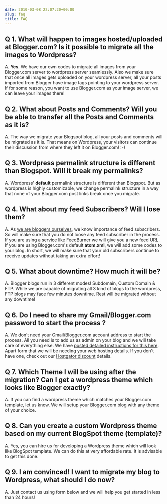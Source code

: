 ```yaml
---
date: 2010-03-08 22:07:20+00:00
slug: faq
title: FAQ
---
```

## Q 1. What will happen to images hosted/uploaded at Blogger.com? Is it possible to migrate all the images to Wordpress?

A. **Yes**. We have our own codes to migrate all images from your Blogger.com server to wordpress server seamlessly. Also we make sure that once all images gets uploaded on your wordpress server, all your posts imported from Blogger have image tags pointing to your wordpress server. If for some reason, you want to use Blogger.com as your image server, we can leave your images there!

## Q 2. What about Posts and Comments? Will you be able to transfer all the Posts and Comments as it is?

A. The way we migrate your Blogspot blog, all your posts and comments will be migrated as it is. That means on Wordpress, your visitors can continue their discussion from where they left it on Blogger.com! :-)

## Q 3. Wordpress permalink structure is different than Blogspot. Will it break my permalinks?

A. Wordpress' **default** permalink structure is different than Blogspot. But as wordpress is highly customizable, we change permalink structure in a way that none of your Blogger.com post links break once you migrate.

## Q 4. What about my feed Subscribers? Will I lose them?

A. As [we are bloggers ourselves](http://rtblogs.com/blog-list/), we know importance of feed subscribers. So will make sure that you do not loose any feed subscriber in the process.
If you are using a service like FeedBurner we will give you a new feed URL. If you are using Blogger.com's default **atom.xml**, we will add some codes to your blog. In short, we will make sure that your old subscribers continue to receive updates without taking an extra effort!

## Q 5. What about downtime? How much it will be?

A. Blogger blogs run in 3 different modes! Subdomain, Custom Domain & FTP. While we are capable of migrating all 3 kind of blogs to the wordpress, FTP blogs may face few minutes downtime. Rest will be migrated without any downtime!

## Q 6. Do I need to share my Gmail/Blogger.com password to start the process ?

A. We don’t need your Gmail/Blogger.com account address to start the process. All you need is to add us as admin on your blog and we will take care of everything else. We have [posted detailed instructions for this here](https://rtcamp.com/giving-admin-access-to-your-blogspot-blog-without-sharing-password/).
Apart form that we will be needing your web hosting details. If you don't have one, check out our [Hostgator discount](https://rtcamp.com/webhosts/hostgator/) details.

## Q 7. Which Theme I will be using after the migration? Can I get a wordpress theme which looks like Blogger exactly?

A. If you can find a wordpress theme which matches your Blogger.com template, let us know. We will setup your Blogger.com blog with any theme of your choice.

## Q 8. Can you create a custom Wordpress theme based on my current BlogSpot theme (template)?

A. Yes, you can hire us for developing a Wordpress theme which will look like BlogSpot template. We can do this at very affordable rate. It is advisable to get this done.

## Q 9. I am convinced! I want to migrate my blog to Wordpress, what should I do now?

A. Just contact us using form below and we will help you get started in less than 24 hours!
